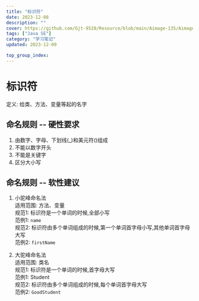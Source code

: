 ```yaml
---
title: "标识符"
date: 2023-12-08
description: ""
cover: https://github.com/Gjt-9520/Resource/blob/main/Aimage-135/Aimage5.jpg?raw=true
tags: ["Java SE"]
category: "学习笔记"
updated: 2023-12-09

top_group_index:
---
```


# 标识符

定义: 给类、方法、变量等起的名字

## 命名规则 -- 硬性要求

1. 由数字、字母、下划线(_)和美元符()组成
2. 不能以数字开头
3. 不能是关键字
4. 区分大小写

## 命名规则 -- 软性建议

1. 小驼峰命名法  
适用范围: 方法、变量  
规范1: 标识符是一个单词的时候,全部小写  
范例1: `name`  
规范2: 标识符由多个单词组成的时候,第一个单词首字母小写,其他单词首字母大写  
范例2: `firstName`

2. 大驼峰命名法  
适用范围: 类名  
规范1: 标识符是一个单词的时候,首字母大写  
范例1: Student  
规范2: 标识符由多个单词组成的时候,每个单词首字母大写  
范例2: `GoodStudent`  